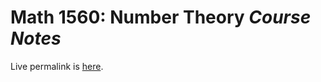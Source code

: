 # Math 1560: Number Theory _Course Notes_

Live permalink is [here](https://chen.land/math1560-notes/notes.pdf). 
